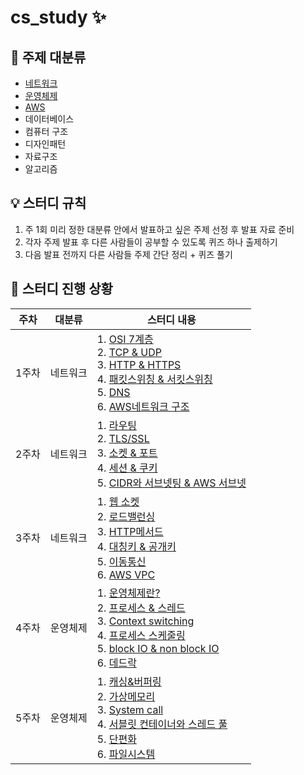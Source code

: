 # cs_study :sparkles:

## :file_folder: 주제 대분류

- [네트워크](https://github.com/gyungmean/cs_study/tree/main/%EB%84%A4%ED%8A%B8%EC%9B%8C%ED%81%AC)
- [운영체제](https://github.com/gyungmean/cs_study/tree/main/%EC%9A%B4%EC%98%81%EC%B2%B4%EC%A0%9C)
- [AWS](https://github.com/gyungmean/cs_study/tree/main/AWS)
- 데이터베이스
- 컴퓨터 구조
- 디자인패턴
- 자료구조
- 알고리즘

## :bulb: 스터디 규칙

1. 주 1회 미리 정한 대분류 안에서 발표하고 싶은 주제 선정 후 발표 자료 준비
2. 각자 주제 발표 후 다른 사람들이 공부할 수 있도록 퀴즈 하나 출제하기
3. 다음 발표 전까지 다른 사람들 주제 간단 정리 + 퀴즈 풀기

## :calendar: 스터디 진행 상황

| 주차  | 대분류   | 스터디 내용                                                                                                                                                                                                                                                                                                                                                                                                                                                                                                                                                                                                                                                                                                                                                                                                                                                                                                                                                                                    |
| ----- | -------- | ---------------------------------------------------------------------------------------------------------------------------------------------------------------------------------------------------------------------------------------------------------------------------------------------------------------------------------------------------------------------------------------------------------------------------------------------------------------------------------------------------------------------------------------------------------------------------------------------------------------------------------------------------------------------------------------------------------------------------------------------------------------------------------------------------------------------------------------------------------------------------------------------------------------------------------------------------------------------------------------------- |
| 1주차 | 네트워크 | 1. [OSI 7계층](https://github.com/gyungmean/cs_study/blob/main/%EB%84%A4%ED%8A%B8%EC%9B%8C%ED%81%AC/OSI%207%EA%B3%84%EC%B8%B5.md)<br> 2. [TCP & UDP](https://github.com/gyungmean/cs_study/blob/main/%EB%84%A4%ED%8A%B8%EC%9B%8C%ED%81%AC/TCP%26UDP.md) <br> 3. [HTTP & HTTPS](https://github.com/gyungmean/cs_study/blob/main/%EB%84%A4%ED%8A%B8%EC%9B%8C%ED%81%AC/HTTP%26HTTPS.md) <br> 4. [패킷스위칭 & 서킷스위칭](https://github.com/gyungmean/cs_study/blob/main/%EB%84%A4%ED%8A%B8%EC%9B%8C%ED%81%AC/%ED%8C%A8%ED%82%B7%EC%8A%A4%EC%9C%84%EC%B9%AD%26%EC%84%9C%ED%82%B7%EC%8A%A4%EC%9C%84%EC%B9%AD.md) <br> 5. [DNS](https://github.com/gyungmean/cs_study/blob/main/%EB%84%A4%ED%8A%B8%EC%9B%8C%ED%81%AC/DNS.md) <br> 6. [AWS네트워크 구조](https://github.com/gyungmean/cs_study/blob/main/AWS/AWS%EB%84%A4%ED%8A%B8%EC%9B%8C%ED%81%AC%20%EA%B5%AC%EC%A1%B0.md)                                                                                                                       |
| 2주차 | 네트워크 | 1. [라우팅](https://github.com/gyungmean/cs_study/blob/main/%EB%84%A4%ED%8A%B8%EC%9B%8C%ED%81%AC/%EB%9D%BC%EC%9A%B0%ED%8C%85.md) <br> 2. [TLS/SSL](https://github.com/gyungmean/cs_study/blob/main/%EB%84%A4%ED%8A%B8%EC%9B%8C%ED%81%AC/TLS%26SSL.md) <br> 3. [소켓 & 포트](https://github.com/gyungmean/cs_study/blob/main/%EB%84%A4%ED%8A%B8%EC%9B%8C%ED%81%AC/%EC%86%8C%EC%BC%93%26%ED%8F%AC%ED%8A%B8.md) <br> 4. [세션 & 쿠키](https://github.com/gyungmean/cs_study/blob/main/%EB%84%A4%ED%8A%B8%EC%9B%8C%ED%81%AC/%EC%84%B8%EC%85%98%26%EC%BF%A0%ED%82%A4.md) <br> 5. [CIDR와 서브넷팅 & AWS 서브넷](https://github.com/gyungmean/cs_study/blob/main/AWS/%EC%84%9C%EB%B8%8C%EB%84%B7.md)                                                                                                                                                                                                                                                                                                 |
| 3주차 | 네트워크 | 1. [웹 소켓](https://github.com/gyungmean/cs_study/blob/main/%EB%84%A4%ED%8A%B8%EC%9B%8C%ED%81%AC/%EC%9B%B9%EC%86%8C%EC%BC%93.md) <br> 2. [로드밸런싱](https://github.com/gyungmean/cs_study/blob/main/%EB%84%A4%ED%8A%B8%EC%9B%8C%ED%81%AC/%EB%A1%9C%EB%93%9C%EB%B0%B8%EB%9F%B0%EC%8B%B1.md) <br> 3. [HTTP메서드](https://github.com/gyungmean/cs_study/blob/main/%EB%84%A4%ED%8A%B8%EC%9B%8C%ED%81%AC/HTTP%EB%A9%94%EC%84%9C%EB%93%9C.md) <br> 4. [대칭키 & 공개키](https://github.com/gyungmean/cs_study/blob/main/%EB%84%A4%ED%8A%B8%EC%9B%8C%ED%81%AC/%EB%8C%80%EC%B9%AD%ED%82%A4%26%EA%B3%B5%EA%B0%9C%ED%82%A4.md) <br> 5. [이동통신](https://github.com/gyungmean/cs_study/blob/main/%EB%84%A4%ED%8A%B8%EC%9B%8C%ED%81%AC/%EC%9D%B4%EB%8F%99%ED%86%B5%EC%8B%A0.md) <br> 6. [AWS VPC](https://github.com/gyungmean/cs_study/blob/main/AWS/VPC.md)                                                                                                                                        |
| 4주차 | 운영체제 | 1. [운영체제란?](https://github.com/gyungmean/cs_study/blob/main/%EC%9A%B4%EC%98%81%EC%B2%B4%EC%A0%9C/%EC%9A%B4%EC%98%81%EC%B2%B4%EC%A0%9C%EB%9E%80.md) <br> 2. [프로세스 & 스레드](https://github.com/gyungmean/cs_study/blob/main/%EC%9A%B4%EC%98%81%EC%B2%B4%EC%A0%9C/%ED%94%84%EB%A1%9C%EC%84%B8%EC%8A%A4%26%EC%8A%A4%EB%A0%88%EB%93%9C.md) <br> 3. [Context switching](https://github.com/gyungmean/cs_study/blob/main/%EC%9A%B4%EC%98%81%EC%B2%B4%EC%A0%9C/Context%20Switching.md) <br> 4. [프로세스 스케줄링](https://github.com/gyungmean/cs_study/blob/main/%EC%9A%B4%EC%98%81%EC%B2%B4%EC%A0%9C/%ED%94%84%EB%A1%9C%EC%84%B8%EC%8A%A4%20%EC%8A%A4%EC%BC%80%EC%A4%84%EB%A7%81.md) <br> 5. [block IO & non block IO](https://github.com/gyungmean/cs_study/blob/main/%EC%9A%B4%EC%98%81%EC%B2%B4%EC%A0%9C/block%20Io%20%26%20non%20block%20Io.md) <br> 6. [데드락](https://github.com/gyungmean/cs_study/blob/main/%EC%9A%B4%EC%98%81%EC%B2%B4%EC%A0%9C/%EB%8D%B0%EB%93%9C%EB%9D%BD.md) |
| 5주차 | 운영체제 | 1. [캐싱&버퍼링](https://github.com/gyungmean/cs_study/blob/main/%EC%9A%B4%EC%98%81%EC%B2%B4%EC%A0%9C/%EC%9A%B4%EC%98%81%EC%B2%B4%EC%A0%9C%EB%9E%80.md) <br> 2. [가상메모리](https://github.com/gyungmean/cs_study/blob/main/%EC%9A%B4%EC%98%81%EC%B2%B4%EC%A0%9C/%ED%94%84%EB%A1%9C%EC%84%B8%EC%8A%A4%26%EC%8A%A4%EB%A0%88%EB%93%9C.md) <br> 3. [System call](https://github.com/gyungmean/cs_study/blob/main/%EC%9A%B4%EC%98%81%EC%B2%B4%EC%A0%9C/Context%20Switching.md) <br> 4. [서블릿 컨테이너와 스레드 풀](https://github.com/gyungmean/cs_study/blob/main/%EC%9A%B4%EC%98%81%EC%B2%B4%EC%A0%9C/%ED%94%84%EB%A1%9C%EC%84%B8%EC%8A%A4%20%EC%8A%A4%EC%BC%80%EC%A4%84%EB%A7%81.md) <br> 5. [단편화](https://github.com/gyungmean/cs_study/blob/main/%EC%9A%B4%EC%98%81%EC%B2%B4%EC%A0%9C/block%20Io%20%26%20non%20block%20Io.md) <br> 6. [파일시스템](https://github.com/gyungmean/cs_study/blob/main/%EC%9A%B4%EC%98%81%EC%B2%B4%EC%A0%9C/%EB%8D%B0%EB%93%9C%EB%9D%BD.md)                 |
